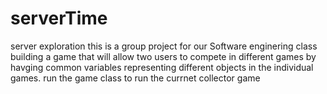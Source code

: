serverTime
==========

server exploration
this is a group project for our Software enginering class
building a game that will allow two users to compete in different games by havging common variables representing
different objects in the individual games.
run the game class to run the currnet collector game

